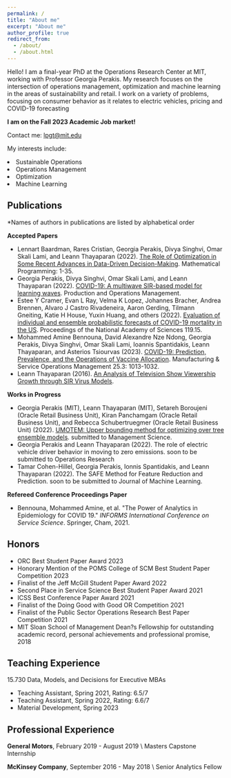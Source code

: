 ```yaml
---
permalink: /
title: "About me"
excerpt: "About me"
author_profile: true
redirect_from: 
  - /about/
  - /about.html
---
```


Hello! I am a final-year PhD at the Operations Research Center at MIT, working with Professor Georgia Perakis. My research focuses on the intersection of operations management, optimization and machine learning in the areas of sustainability and retail. I work on a variety of problems, focusing on consumer behavior as it relates to electric vehicles, pricing and COVID-19 forecasting

**I am on the Fall 2023 Academic Job market!**

Contact me: lpgt@mit.edu

My interests include:
<li>Sustainable Operations</li><li>Operations Management</li><li>Optimization</li><li>Machine Learning</li>


## Publications

\*Names of authors in publications are listed by alphabetical order

**Accepted Papers**

* Lennart Baardman, Rares Cristian, Georgia Perakis, Divya Singhvi, Omar Skali Lami, and Leann Thayaparan (2022). [The Role of Optimization in Some Recent Advances in Data-Driven Decision-Making](https://link.springer.com/article/10.1007/s10107-022-01874-9). Mathematical Programming: 1-35.
* Georgia Perakis, Divya Singhvi, Omar Skali Lami, and Leann Thayaparan (2022). [COVID-19: A multiwave SIR-based model for learning waves](https://onlinelibrary.wiley.com/doi/pdf/10.1111/poms.13681). Production and Operations Management.
* Estee Y Cramer, Evan L Ray, Velma K Lopez, Johannes Bracher, Andrea Brennen, Alvaro J Castro Rivadeneira, Aaron Gerding, Tilmann Gneiting, Katie H House, Yuxin Huang, and others (2022). [Evaluation of individual and ensemble probabilistic forecasts of COVID-19 mortality in the US](`). Proceedings of the National Academy of Sciences 119.15.
* Mohammed Amine Bennouna, David Alexandre Nze Ndong, Georgia Perakis, Divya Singhvi, Omar Skali Lami, Ioannis Spantidakis, Leann Thayaparan, and Asterios Tsiourvas (2023). [COVID-19: Prediction, Prevalence, and the Operations of Vaccine Allocation](https://pubsonline.informs.org/doi/abs/10.1287/msom.2022.1160). Manufacturing & Service Operations Management 25.3: 1013-1032.
* Leann Thayaparan (2016). [An Analysis of Television Show Viewership Growth through SIR Virus Models](https://dataspace.princeton.edu/handle/88435/dsp01fq977x201).

**Works in Progress**

* Georgia Perakis (MIT), Leann Thayaparan (MIT), Setareh Boroujeni (Oracle Retail Business Unit), Kiran Panchamgam (Oracle Retail Business Unit), and Rebecca Schubertruegmer (Oracle Retail Business Unit) (2022). [UMOTEM: Upper bounding
method for optimizing over tree ensemble models](https://papers.ssrn.com/sol3/papers.cfm?abstract_id=3972341). submitted to Management Science.
* Georgia Perakis and Leann Thayaparan (2022). The role of electric vehicle driver behavior in moving to zero emissions. soon to be submitted to Operations Research
* Tamar Cohen-Hillel, Georgia Perakis, Ionnis Spantidakis, and Leann Thayaparan (2022). The SAFE Method for Feature Reduction and Prediction. soon to be submitted to Journal of Machine Learning.

**Refereed Conference Proceedings Paper**

* Bennouna, Mohammed Amine, et al. "The Power of Analytics in Epidemiology for COVID 19." *INFORMS International Conference on Service Science*. Springer, Cham, 2021.

## Honors
* ORC Best Student Paper Award 2023
* Honorary Mention of the POMS College of SCM Best Student Paper Competition 2023
* Finalist of the Jeff McGill Student Paper Award 2022
* Second Place in Service Science Best Student Paper Award 2021
* ICSS Best Conference Paper Award 2021
* Finalist of the Doing Good with Good OR Competition 2021
* Finalist of the Public Sector Operations Research Best Paper Competition 2021
* MIT Sloan School of Management Dean?s Fellowship for outstanding academic record, personal achievements and professional promise, 2018

## Teaching Experience
15.730 Data, Models, and Decisions for Executive MBAs
* Teaching Assistant, Spring 2021, Rating: 6.5/7 
* Teaching Assistant, Spring 2022, Rating: 6.6/7 
* Material Development, Spring 2023

## Professional Experience 
**General Motors**, February 2019 - August 2019 \\
Masters Capstone Internship

**McKinsey Company**, September 2016 - May 2018 \\
Senior Analytics Fellow



